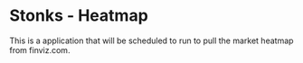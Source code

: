 Stonks - Heatmap
=========

This is a application that will be scheduled to run to pull the market heatmap from finviz.com. 
